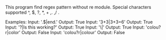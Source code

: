 This program find regex pattern without re module.
Special characters supported ^, $, ?, *, + ,. ,/ .

Examples:
Input:      '\.$|end.'              Output: True
Input:     '3\+3|3+3=6'             Output: True
Input:       '\?|Is this working?'  Output: True
Input:       '\\|\'                 Output: True
Input: 'colou\?r|color'             Output: False
Input: 'colou\?r|colour'            Output: False
